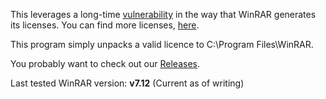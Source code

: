 This leverages a long-time <a href="https://github.com/bitcookies/winrar-keygen">vulnerability</a> in the way that WinRAR generates its licenses.
You can find more licenses, <a href="https://github.com/BinaryBrother/WinRAR-Licensing/tree/main/Other_Keys">here</a>.

This program simply unpacks a valid licence to C:\Program Files\WinRAR.

You probably want to check out our <a href="https://github.com/BinaryBrother/WinRAR-Licensing/releases">Releases</a>.

Last tested WinRAR version: <b>v7.12</b> (Current as of writing)
